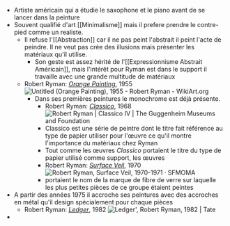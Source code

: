 - Artiste américain qui a étudie le saxophone et le piano avant de se lancer dans la peinture
- Souvent qualifié d'art [[Minimalisme]] mais il prefere prendre le contre-pied comme un realiste.
	- Il refuse l'[[Abstraction]] car il ne pas peint l'abstrait il peint l'acte de peindre. Il ne veut pas crée des illusions mais présenter les matériaux qu'il utilise.
		- Son geste est assez hérité de l'[[Expressionnisme Abstrait Américain]], mais l'intérêt pour Ryman est dans le support il travaille avec une grande multitude de matériaux
	- Robert Ryman: [*Orange Painting*](https://www.moma.org/collection/works/79939), 1955 ![Untitled (Orange Painting), 1955 - Robert Ryman - WikiArt.org](https://uploads3.wikiart.org/images/robert-ryman/untitled-orange-painting-1955.jpg)
		- Dans ses premières peintures le monochrome est déjà présente.
			- Robert Ryman: [*Classico*](https://www.guggenheim.org/artwork/3745), 1968 ![Robert Ryman | Classico IV | The Guggenheim Museums and Foundation](https://www.guggenheim.org/wp-content/uploads/2022/04/05/91.3845_ph_web.jpg)
			- Classico est une série de peintre dont le titre fait référence au type de papier utiliser pour l'œuvre ce qu'il montre l'importance du matériaux chez Ryman
			- Tout comme les œuvres *Classico* portaient le titre du type de papier utilisé comme support, les œuvres
			- Robert Ryman: [*Surface Veil*](https://www.sfmoma.org/artwork/2000.112/), 1970 ![Robert Ryman, Surface Veil, 1970-1971 · SFMOMA](https://sfmoma-media-dev.s3.us-west-1.amazonaws.com/www-media/2022/05/02110334/2000.112_01_H02-Large-TIFF_4000-pixels-long.jpg)
			- portaient le nom de la marque de fibre de verre sur laquelle les plus petites pièces de ce groupe étaient peintes
- A partir des années 1975 il accroche ses peintures avec des accroches en métal qu'il design spécialement pour chaque pièces
	- Robert Ryman: [*Ledger*](https://www.tate.org.uk/art/artworks/ryman-ledger-t03550), 1982 ![Ledger', Robert Ryman, 1982 | Tate](https://media.tate.org.uk/aztate-prd-ew-dg-wgtail-st1-ctr-data/images/.width-600_zxuuf0d.jpg)
-